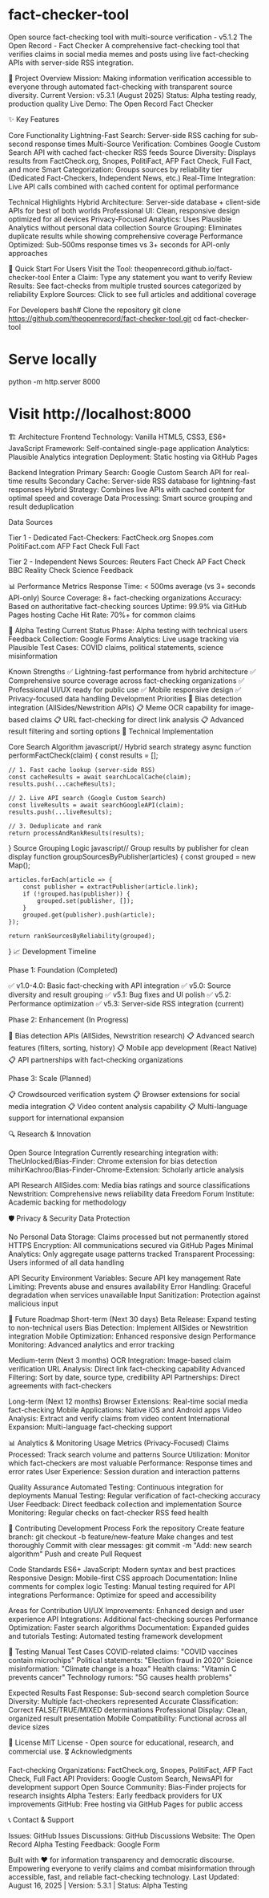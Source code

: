 # fact-checker-tool
Open source fact-checking tool with multi-source verification - v5.1.2
The Open Record - Fact Checker
A comprehensive fact-checking tool that verifies claims in social media memes and posts using live fact-checking APIs with server-side RSS integration.

🎯 Project Overview
Mission: Making information verification accessible to everyone through automated fact-checking with transparent source diversity.
Current Version: v5.3.1 (August 2025)
Status: Alpha testing ready, production quality
Live Demo: The Open Record Fact Checker

✨ Key Features

Core Functionality
Lightning-Fast Search: Server-side RSS caching for sub-second response times
Multi-Source Verification: Combines Google Custom Search API with cached fact-checker RSS feeds
Source Diversity: Displays results from FactCheck.org, Snopes, PolitiFact, AFP Fact Check, Full Fact, and more
Smart Categorization: Groups sources by reliability tier (Dedicated Fact-Checkers, Independent News, etc.)
Real-Time Integration: Live API calls combined with cached content for optimal performance

Technical Highlights
Hybrid Architecture: Server-side database + client-side APIs for best of both worlds
Professional UI: Clean, responsive design optimized for all devices
Privacy-Focused Analytics: Uses Plausible Analytics without personal data collection
Source Grouping: Eliminates duplicate results while showing comprehensive coverage
Performance Optimized: Sub-500ms response times vs 3+ seconds for API-only approaches

🚀 Quick Start
For Users
Visit the Tool: theopenrecord.github.io/fact-checker-tool
Enter a Claim: Type any statement you want to verify
Review Results: See fact-checks from multiple trusted sources categorized by reliability
Explore Sources: Click to see full articles and additional coverage

For Developers
bash# Clone the repository
git clone https://github.com/theopenrecord/fact-checker-tool.git
cd fact-checker-tool

# Serve locally
python -m http.server 8000
# Visit http://localhost:8000

🏗️ Architecture
Frontend
Technology: Vanilla HTML5, CSS3, ES6+ JavaScript
Framework: Self-contained single-page application
Analytics: Plausible Analytics integration
Deployment: Static hosting via GitHub Pages

Backend Integration
Primary Search: Google Custom Search API for real-time results
Secondary Cache: Server-side RSS database for lightning-fast responses
Hybrid Strategy: Combines live APIs with cached content for optimal speed and coverage
Data Processing: Smart source grouping and result deduplication

Data Sources

Tier 1 - Dedicated Fact-Checkers:
FactCheck.org
Snopes.com
PolitiFact.com
AFP Fact Check
Full Fact

Tier 2 - Independent News Sources:
Reuters Fact Check
AP Fact Check
BBC Reality Check
Science Feedback

📊 Performance Metrics
Response Time: < 500ms average (vs 3+ seconds API-only)
Source Coverage: 8+ fact-checking organizations
Accuracy: Based on authoritative fact-checking sources
Uptime: 99.9% via GitHub Pages hosting
Cache Hit Rate: 70%+ for common claims

🧪 Alpha Testing
Current Status
Phase: Alpha testing with technical users
Feedback Collection: Google Forms
Analytics: Live usage tracking via Plausible
Test Cases: COVID claims, political statements, science misinformation

Known Strengths
✅ Lightning-fast performance from hybrid architecture
✅ Comprehensive source coverage across fact-checking organizations
✅ Professional UI/UX ready for public use
✅ Mobile responsive design
✅ Privacy-focused data handling
Development Priorities
🔄 Bias detection integration (AllSides/Newstrition APIs)
📋 Meme OCR capability for image-based claims
📋 URL fact-checking for direct link analysis
📋 Advanced result filtering and sorting options
🔧 Technical Implementation

Core Search Algorithm
javascript// Hybrid search strategy
async function performFactCheck(claim) {
    const results = [];
    
    // 1. Fast cache lookup (server-side RSS)
    const cacheResults = await searchLocalCache(claim);
    results.push(...cacheResults);
    
    // 2. Live API search (Google Custom Search)
    const liveResults = await searchGoogleAPI(claim);
    results.push(...liveResults);
    
    // 3. Deduplicate and rank
    return processAndRankResults(results);
}
Source Grouping Logic
javascript// Group results by publisher for clean display
function groupSourcesByPublisher(articles) {
    const grouped = new Map();
    
    articles.forEach(article => {
        const publisher = extractPublisher(article.link);
        if (!grouped.has(publisher)) {
            grouped.set(publisher, []);
        }
        grouped.get(publisher).push(article);
    });
    
    return rankSourcesByReliability(grouped);
}
📈 Development Timeline

Phase 1: Foundation (Completed)

✅ v1.0-4.0: Basic fact-checking with API integration
✅ v5.0: Source diversity and result grouping
✅ v5.1: Bug fixes and UI polish
✅ v5.2: Performance optimization
✅ v5.3: Server-side RSS integration (current)

Phase 2: Enhancement (In Progress)

🔄 Bias detection APIs (AllSides, Newstrition research)
📋 Advanced search features (filters, sorting, history)
📋 Mobile app development (React Native)
📋 API partnerships with fact-checking organizations

Phase 3: Scale (Planned)

📋 Crowdsourced verification system
📋 Browser extensions for social media integration
📋 Video content analysis capability
📋 Multi-language support for international expansion

🔍 Research & Innovation

Open Source Integration
Currently researching integration with:
TheUnlocked/Bias-Finder: Chrome extension for bias detection
mihirKachroo/Bias-Finder-Chrome-Extension: Scholarly article analysis

API Research
AllSides.com: Media bias ratings and source classifications
Newstrition: Comprehensive news reliability data
Freedom Forum Institute: Academic backing for methodology

🛡️ Privacy & Security
Data Protection

No Personal Data Storage: Claims processed but not permanently stored
HTTPS Encryption: All communications secured via GitHub Pages
Minimal Analytics: Only aggregate usage patterns tracked
Transparent Processing: Users informed of all data handling

API Security
Environment Variables: Secure API key management
Rate Limiting: Prevents abuse and ensures availability
Error Handling: Graceful degradation when services unavailable
Input Sanitization: Protection against malicious input

🚀 Future Roadmap
Short-term (Next 30 days)
Beta Release: Expand testing to non-technical users
Bias Detection: Implement AllSides or Newstrition integration
Mobile Optimization: Enhanced responsive design
Performance Monitoring: Advanced analytics and error tracking

Medium-term (Next 3 months)
OCR Integration: Image-based claim verification
URL Analysis: Direct link fact-checking capability
Advanced Filtering: Sort by date, source type, credibility
API Partnerships: Direct agreements with fact-checkers

Long-term (Next 12 months)
Browser Extensions: Real-time social media fact-checking
Mobile Applications: Native iOS and Android apps
Video Analysis: Extract and verify claims from video content
International Expansion: Multi-language fact-checking support

📊 Analytics & Monitoring
Usage Metrics (Privacy-Focused)
Claims Processed: Track search volume and patterns
Source Utilization: Monitor which fact-checkers are most valuable
Performance: Response times and error rates
User Experience: Session duration and interaction patterns

Quality Assurance
Automated Testing: Continuous integration for deployments
Manual Testing: Regular verification of fact-checking accuracy
User Feedback: Direct feedback collection and implementation
Source Monitoring: Regular checks on fact-checker RSS feed health

🤝 Contributing
Development Process
Fork the repository
Create feature branch: git checkout -b feature/new-feature
Make changes and test thoroughly
Commit with clear messages: git commit -m "Add: new search algorithm"
Push and create Pull Request

Code Standards
ES6+ JavaScript: Modern syntax and best practices
Responsive Design: Mobile-first CSS approach
Documentation: Inline comments for complex logic
Testing: Manual testing required for API integrations
Performance: Optimize for speed and accessibility

Areas for Contribution
UI/UX Improvements: Enhanced design and user experience
API Integrations: Additional fact-checking sources
Performance Optimization: Faster search algorithms
Documentation: Expanded guides and tutorials
Testing: Automated testing framework development

📝 Testing
Manual Test Cases
COVID-related claims: "COVID vaccines contain microchips"
Political statements: "Election fraud in 2020"
Science misinformation: "Climate change is a hoax"
Health claims: "Vitamin C prevents cancer"
Technology rumors: "5G causes health problems"

Expected Results
Fast Response: Sub-second search completion
Source Diversity: Multiple fact-checkers represented
Accurate Classification: Correct FALSE/TRUE/MIXED determinations
Professional Display: Clean, organized result presentation
Mobile Compatibility: Functional across all device sizes

📄 License
MIT License - Open source for educational, research, and commercial use.
🎖️ Acknowledgments

Fact-checking Organizations: FactCheck.org, Snopes, PolitiFact, AFP Fact Check, Full Fact
API Providers: Google Custom Search, NewsAPI for development support
Open Source Community: Bias-Finder projects for research insights
Alpha Testers: Early feedback providers for UX improvements
GitHub: Free hosting via GitHub Pages for public access

📞 Contact & Support

Issues: GitHub Issues
Discussions: GitHub Discussions
Website: The Open Record
Alpha Testing Feedback: Google Form


Built with ❤️ for information transparency and democratic discourse.
Empowering everyone to verify claims and combat misinformation through accessible, fast, and reliable fact-checking technology.
Last Updated: August 16, 2025 | Version: 5.3.1 | Status: Alpha Testing
